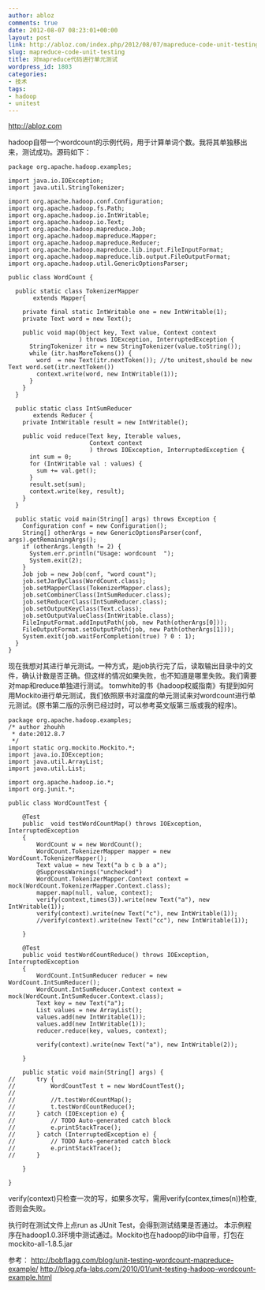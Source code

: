```yaml
---
author: abloz
comments: true
date: 2012-08-07 08:23:01+00:00
layout: post
link: http://abloz.com/index.php/2012/08/07/mapreduce-code-unit-testing/
slug: mapreduce-code-unit-testing
title: 对mapreduce代码进行单元测试
wordpress_id: 1803
categories:
- 技术
tags:
- hadoop
- unitest
---
```


http://abloz.com

hadoop自带一个wordcount的示例代码，用于计算单词个数。我将其单独移出来，测试成功。源码如下：

    
    package org.apache.hadoop.examples;
    
    import java.io.IOException;
    import java.util.StringTokenizer;
    
    import org.apache.hadoop.conf.Configuration;
    import org.apache.hadoop.fs.Path;
    import org.apache.hadoop.io.IntWritable;
    import org.apache.hadoop.io.Text;
    import org.apache.hadoop.mapreduce.Job;
    import org.apache.hadoop.mapreduce.Mapper;
    import org.apache.hadoop.mapreduce.Reducer;
    import org.apache.hadoop.mapreduce.lib.input.FileInputFormat;
    import org.apache.hadoop.mapreduce.lib.output.FileOutputFormat;
    import org.apache.hadoop.util.GenericOptionsParser;
    
    public class WordCount {
    
      public static class TokenizerMapper
           extends Mapper{
    
        private final static IntWritable one = new IntWritable(1);
        private Text word = new Text();
    
        public void map(Object key, Text value, Context context
                        ) throws IOException, InterruptedException {
          StringTokenizer itr = new StringTokenizer(value.toString());
          while (itr.hasMoreTokens()) {
            word  = new Text(itr.nextToken()); //to unitest,should be new Text word.set(itr.nextToken())
            context.write(word, new IntWritable(1));
          }
        }
      }
    
      public static class IntSumReducer
           extends Reducer {
        private IntWritable result = new IntWritable();
    
        public void reduce(Text key, Iterable values,
                           Context context
                           ) throws IOException, InterruptedException {
          int sum = 0;
          for (IntWritable val : values) {
            sum += val.get();
          }
          result.set(sum);
          context.write(key, result);
        }
      }
    
      public static void main(String[] args) throws Exception {
        Configuration conf = new Configuration();
        String[] otherArgs = new GenericOptionsParser(conf, args).getRemainingArgs();
        if (otherArgs.length != 2) {
          System.err.println("Usage: wordcount  ");
          System.exit(2);
        }
        Job job = new Job(conf, "word count");
        job.setJarByClass(WordCount.class);
        job.setMapperClass(TokenizerMapper.class);
        job.setCombinerClass(IntSumReducer.class);
        job.setReducerClass(IntSumReducer.class);
        job.setOutputKeyClass(Text.class);
        job.setOutputValueClass(IntWritable.class);
        FileInputFormat.addInputPath(job, new Path(otherArgs[0]));
        FileOutputFormat.setOutputPath(job, new Path(otherArgs[1]));
        System.exit(job.waitForCompletion(true) ? 0 : 1);
      }
    }


现在我想对其进行单元测试。一种方式，是job执行完了后，读取输出目录中的文件，确认计数是否正确。但这样的情况如果失败，也不知道是哪里失败。我们需要对map和reduce单独进行测试。
tomwhite的书《hadoop权威指南》有提到如何用Mockito进行单元测试，我们依照原书对温度的单元测试来对wordcount进行单元测试。(原书第二版的示例已经过时，可以参考英文版第三版或我的程序)。

    
    package org.apache.hadoop.examples;
    /* author zhouhh
     * date:2012.8.7
     */
    import static org.mockito.Mockito.*;
    import java.io.IOException;
    import java.util.ArrayList;
    import java.util.List;
    
    import org.apache.hadoop.io.*;
    import org.junit.*;
    
    public class WordCountTest {
    
    	@Test
    	public  void testWordCountMap() throws IOException, InterruptedException
    	{
    		WordCount w = new WordCount();
    		WordCount.TokenizerMapper mapper = new WordCount.TokenizerMapper();
    		Text value = new Text("a b c b a a");
    		@SuppressWarnings("unchecked")
    		WordCount.TokenizerMapper.Context context = mock(WordCount.TokenizerMapper.Context.class);
    		mapper.map(null, value, context);
    		verify(context,times(3)).write(new Text("a"), new IntWritable(1));
    		verify(context).write(new Text("c"), new IntWritable(1));
    		//verify(context).write(new Text("cc"), new IntWritable(1));
    
    	}
    
    	@Test
    	public void testWordCountReduce() throws IOException, InterruptedException
    	{
    		WordCount.IntSumReducer reducer = new WordCount.IntSumReducer();
    		WordCount.IntSumReducer.Context context = mock(WordCount.IntSumReducer.Context.class);
    		Text key = new Text("a");
    		List values = new ArrayList();
    		values.add(new IntWritable(1));
    		values.add(new IntWritable(1));
    		reducer.reduce(key, values, context);
    
    		verify(context).write(new Text("a"), new IntWritable(2));
    
    	}
    
    	public static void main(String[] args) {
    //		try {
    //			WordCountTest t = new WordCountTest();
    //
    //			//t.testWordCountMap();
    //			t.testWordCountReduce();
    //		} catch (IOException e) {
    //			// TODO Auto-generated catch block
    //			e.printStackTrace();
    //		} catch (InterruptedException e) {
    //			// TODO Auto-generated catch block
    //			e.printStackTrace();
    //		}
    
    	}
    
    }


verify(context)只检查一次的写，如果多次写，需用verify(contex,times(n))检查,否则会失败。

执行时在测试文件上点run as JUnit Test，会得到测试结果是否通过。
本示例程序在hadoop1.0.3环境中测试通过。Mockito也在hadoop的lib中自带，打包在mockito-all-1.8.5.jar

参考：
http://bobflagg.com/blog/unit-testing-wordcount-mapreduce-example/
http://blog.pfa-labs.com/2010/01/unit-testing-hadoop-wordcount-example.html

